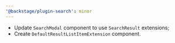 ```yaml
---
'@backstage/plugin-search': minor
---
```


- Update `SearchModal` component to use `SearchResult` extensions;
- Create `DefaultResultListItemExtension` component.
